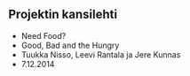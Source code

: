 
## Projektin kansilehti 

* Need Food?
* Good, Bad and the Hungry
* Tuukka Nisso, Leevi Rantala ja Jere Kunnas
* 7.12.2014
